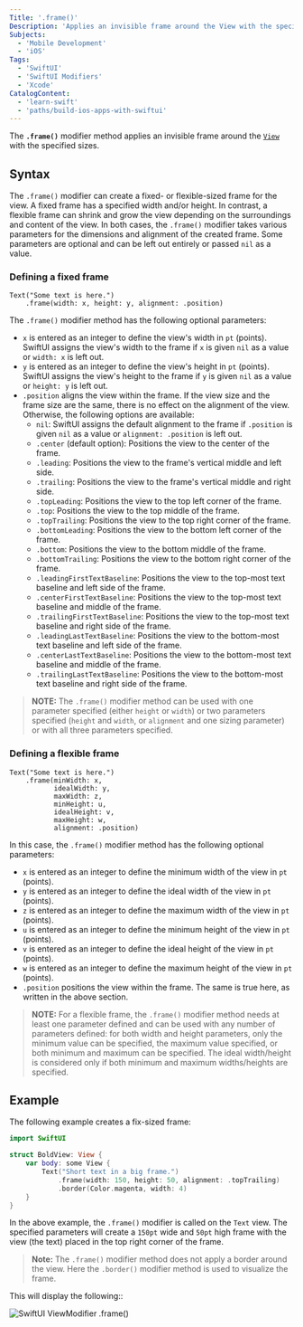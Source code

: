 ```yaml
---
Title: '.frame()'
Description: 'Applies an invisible frame around the View with the specified sizes.'
Subjects:
  - 'Mobile Development'
  - 'iOS'
Tags:
  - 'SwiftUI'
  - 'SwiftUI Modifiers'
  - 'Xcode'
CatalogContent:
  - 'learn-swift'
  - 'paths/build-ios-apps-with-swiftui'
---
```


The **`.frame()`** modifier method applies an invisible frame around the [`View`](https://www.codecademy.com/resources/docs/swiftui/views) with the specified sizes.

## Syntax

The `.frame()` modifier can create a fixed- or flexible-sized frame for the view. A fixed frame has a specified width and/or height. In contrast, a flexible frame can shrink and grow the view depending on the surroundings and content of the view. In both cases, the `.frame()` modifier takes various parameters for the dimensions and alignment of the created frame. Some parameters are optional and can be left out entirely or passed `nil` as a value.

### Defining a fixed frame

```pseudo
Text("Some text is here.")
    .frame(width: x, height: y, alignment: .position)
```

The `.frame()` modifier method has the following optional parameters:

- `x` is entered as an integer to define the view's width in `pt` (points). SwiftUI assigns the view's width to the frame if `x` is given `nil` as a value or `width: x` is left out.
- `y` is entered as an integer to define the view's height in `pt` (points). SwiftUI assigns the view's height to the frame if `y` is given `nil` as a value or `height: y` is left out.
- `.position` aligns the view within the frame. If the view size and the frame size are the same, there is no effect on the alignment of the view. Otherwise, the following options are available:
  - `nil`: SwiftUI assigns the default alignment to the frame if `.position` is given `nil` as a value or `alignment: .position` is left out.
  - `.center` (default option): Positions the view to the center of the frame.
  - `.leading`: Positions the view to the frame's vertical middle and left side.
  - `.trailing`: Positions the view to the frame's vertical middle and right side.
  - `.topLeading`: Positions the view to the top left corner of the frame.
  - `.top`: Positions the view to the top middle of the frame.
  - `.topTrailing`: Positions the view to the top right corner of the frame.
  - `.bottomLeading`: Positions the view to the bottom left corner of the frame.
  - `.bottom`: Positions the view to the bottom middle of the frame.
  - `.bottomTrailing`: Positions the view to the bottom right corner of the frame.
  - `.leadingFirstTextBaseline`: Positions the view to the top-most text baseline and left side of the frame.
  - `.centerFirstTextBaseline`: Positions the view to the top-most text baseline and middle of the frame.
  - `.trailingFirstTextBaseline`: Positions the view to the top-most text baseline and right side of the frame.
  - `.leadingLastTextBaseline`: Positions the view to the bottom-most text baseline and left side of the frame.
  - `.centerLastTextBaseline`: Positions the view to the bottom-most text baseline and middle of the frame.
  - `.trailingLastTextBaseline`: Positions the view to the bottom-most text baseline and right side of the frame.

> **NOTE:** The `.frame()` modifier method can be used with one parameter specified (either `height` or `width`) or two parameters specified (`height` and `width`, or `alignment` and one sizing parameter) or with all three parameters specified.

### Defining a flexible frame

```pseudo
Text("Some text is here.")
    .frame(minWidth: x,
           idealWidth: y,
           maxWidth: z,
           minHeight: u,
           idealHeight: v,
           maxHeight: w,
           alignment: .position)
```

In this case, the `.frame()` modifier method has the following optional parameters:

- `x` is entered as an integer to define the minimum width of the view in `pt` (points).
- `y` is entered as an integer to define the ideal width of the view in `pt` (points).
- `z` is entered as an integer to define the maximum width of the view in `pt` (points).
- `u` is entered as an integer to define the minimum height of the view in `pt` (points).
- `v` is entered as an integer to define the ideal height of the view in `pt` (points).
- `w` is entered as an integer to define the maximum height of the view in `pt` (points).
- `.position` positions the view within the frame. The same is true here, as written in the above section.

> **NOTE:** For a flexible frame, the `.frame()` modifier method needs at least one parameter defined and can be used with any number of parameters defined: for both width and height parameters, only the minimum value can be specified, the maximum value specified, or both minimum and maximum can be specified. The ideal width/height is considered only if both minimum and maximum widths/heights are specified.

## Example

The following example creates a fix-sized frame:

```swift
import SwiftUI

struct BoldView: View {
    var body: some View {
        Text("Short text in a big frame.")
            .frame(width: 150, height: 50, alignment: .topTrailing)
            .border(Color.magenta, width: 4)
    }
}
```

In the above example, the `.frame()` modifier is called on the `Text` view. The specified parameters will create a `150pt` wide and `50pt` high frame with the view (the text) placed in the top right corner of the frame.

> **Note:** The `.frame()` modifier method does not apply a border around the view. Here the `.border()` modifier method is used to visualize the frame.

This will display the following::

![SwiftUI ViewModifier .frame()](https://raw.githubusercontent.com/Codecademy/docs/main/media/swiftui-frame.png)
